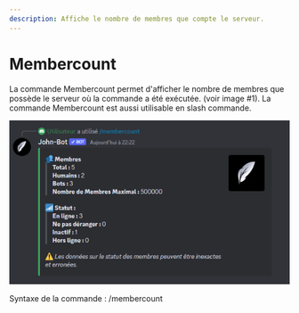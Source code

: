 ```yaml
---
description: Affiche le nombre de membres que compte le serveur.
---
```


# Membercount

La commande Membercount permet d'afficher le nombre de membres que possède le serveur où la commande a été exécutée. (voir image #1). La commande Membercount est aussi utilisable en slash commande.

![Image #1](../../../.gitbook/assets/Membercount.png)

Syntaxe de la commande : /membercount&#x20;
